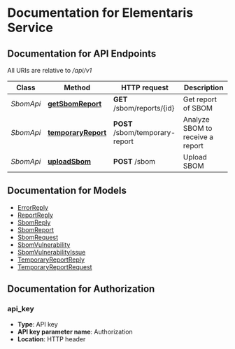 # Documentation for Elementaris Service

<a name="documentation-for-api-endpoints"></a>
## Documentation for API Endpoints

All URIs are relative to */api/v1*

| Class | Method | HTTP request | Description |
|------------ | ------------- | ------------- | -------------|
| *SbomApi* | [**getSbomReport**](Apis/SbomApi.md#getsbomreport) | **GET** /sbom/reports/{id} | Get report of SBOM |
*SbomApi* | [**temporaryReport**](Apis/SbomApi.md#temporaryreport) | **POST** /sbom/temporary-report | Analyze SBOM to receive a report |
*SbomApi* | [**uploadSbom**](Apis/SbomApi.md#uploadsbom) | **POST** /sbom | Upload SBOM |


<a name="documentation-for-models"></a>
## Documentation for Models

 - [ErrorReply](./Models/ErrorReply.md)
 - [ReportReply](./Models/ReportReply.md)
 - [SbomReply](./Models/SbomReply.md)
 - [SbomReport](./Models/SbomReport.md)
 - [SbomRequest](./Models/SbomRequest.md)
 - [SbomVulnerability](./Models/SbomVulnerability.md)
 - [SbomVulnerabilityIssue](./Models/SbomVulnerabilityIssue.md)
 - [TemporaryReportReply](./Models/TemporaryReportReply.md)
 - [TemporaryReportRequest](./Models/TemporaryReportRequest.md)


<a name="documentation-for-authorization"></a>
## Documentation for Authorization

<a name="api_key"></a>
### api_key

- **Type**: API key
- **API key parameter name**: Authorization
- **Location**: HTTP header

